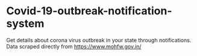 # Covid-19-outbreak-notification-system
Get details about corona virus outbreak in your state through notifications. Data scraped directly from https://www.mohfw.gov.in/  

